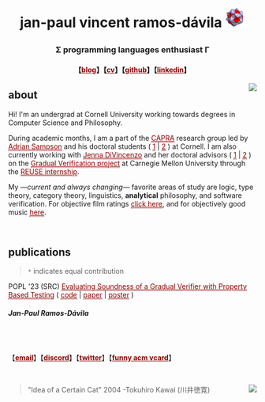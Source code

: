 # <p align="center"> jan-paul vincent ramos-dávila [![alt text](./Data/icosi.png)](https://dogfeathers.com/icosidodec/topo.html) </p>
### <p align="center">Σ programming languages enthusiast Γ </p>
#### <p align="center">【<a href="https://blog.jpramos.me" style="color: #8B0000;">blog</a>】【<a href="https://jpramos.me/Data/cv.pdf" style="color: #8B0000;">cv</a>】【<a href="https://github.com/jpVinnie" style="color: #8B0000;">github</a>】【<a href="https://www.linkedin.com/in/jpv-ramos/" style="color: #8B0000;">linkedin</a>】</p>

[<img height=80px src="https://raw.githubusercontent.com/jpVinnie/jpvinnie.github.io/master/Data/ORCID.png" align="right">](https://orcid.org/0000-0003-1055-6785)
## about 

Hi! I'm an undergrad at Cornell University working towards degrees in Computer Science and Philosophy.

During academic months, I am a part of the <a href="https://capra.cs.cornell.edu/" style="color: #8B0000; border-bottom:1px dotted">CAPRA</a> research group led by <a href="https://www.cs.cornell.edu/~asampson/" style="color: #8B0000; border-bottom:1px dotted">Adrian Sampson</a> and his doctoral students ( <a href="https://rachitnigam.com/" style="color: #8B0000; border-bottom:1px dotted">1</a> \| <a href="https://griffinberlste.in/" style="color: #8B0000; border-bottom:1px dotted">2</a> ) at Cornell. I am also currently working with <a href="https://www.cs.cmu.edu/~jlwise/" style="color: #8B0000; border-bottom:1px dotted">Jenna DiVincenzo</a> and her doctoral advisors ( <a href="https://www.cs.cmu.edu/~aldrich/" style="color: #8B0000; border-bottom:1px dotted">1</a> \| <a href="https://www.cs.cmu.edu/~jssunshi/" style="color: #8B0000; border-bottom:1px dotted">2</a> ) on the <a href="https://2020.splashcon.org/details/splash-2020-oopsla/104/Gradual-Verification-of-Recursive-Heap-Data-Structures" style="color: #8B0000; border-bottom:1px dotted">Gradual Verification project</a> at Carnegie Mellon University through the <a href="https://www.cmu.edu/scs/isr/reuse/" style="color: #8B0000; border-bottom:1px dotted">REUSE internship</a>. 

My —*current and always changing*— favorite areas of study are logic, type theory, category theory, linguistics, **analytical** philosophy, and software verification. For objective film ratings <a href="https://letterboxd.com/Vinnely/" style="color: #8B0000; border-bottom:1px dotted">click here</a>, and for objectively good music <a href="https://bandcamp.com/jpvinnely" style="color: #8B0000; border-bottom:1px dotted">here</a>.

<br>

## publications
> `*` indicates equal contribution

POPL '23 (SRC) <a href="https://popl23.sigplan.org/track/POPL-2023-student-research-competition" style="color: #8B0000; border-bottom:1px dotted">Evaluating Soundness of a Gradual Verifier with Property Based Testing</a>  ( <a href="https://github.com/gradual-verification/gvc0" style="color: #8B0000; border-bottom:1px dotted">code</a> | <a href="https://jpramos.me/Data/popl23src-paper20.pdf" style="color: #8B0000; border-bottom:1px dotted">paper</a> | <a href="http://jpramos.me/Data/2022%2008.05%20REUSE%20Poster%20-%20JanPaulVRamosEmpiricalSoundnessofGradualVerification.pdf" style="color: #8B0000; border-bottom:1px dotted">poster</a> )
##### Jan-Paul Ramos-Dávila

<br>

<br>


【<a href="mailto:jvr34@cornell.edu" style="color: #8B0000;">**email**</a>】【<a href="https://discord.com/users/294518633541926912" style="color: #8B0000;">**discord**</a>】【<a href="https://twitter.com/JanPaulV" style="color: #8B0000;">**twitter**</a>】【<a href="http://member.acm.org/~jan-paulramos" style="color: #8B0000;">**funny acm vcard**</a>】</p>

<br>

> "Idea of a Certain Cat" 2004 -Tokuhiro Kawai (川井徳寛) [<img height=100px src="https://raw.githubusercontent.com/jpVinnie/jpvinnie.github.io/master/Data/Tokuhiro%20Kawai2.jpg" align="right">](https://www.thegreatcat.org/the-cat-in-art-and-photos-2/cats-asian-art/tokuhiro-kawai-1971-present-japanese/)

